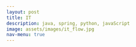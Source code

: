 ```yaml
---
layout: post
title: IT
description: java, spring, python, javaScript
image: assets/images/it_flow.jpg
nav-menu: true
---
```


